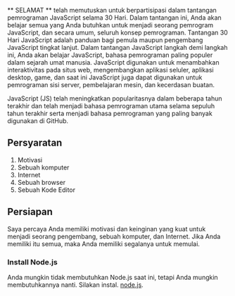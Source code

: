 ** SELAMAT ** telah memutuskan untuk berpartisipasi dalam tantangan pemrograman JavaScript selama 30 Hari. Dalam tantangan ini, Anda akan belajar semua yang Anda butuhkan untuk menjadi seorang pemrogram JavaScript, dan secara umum, seluruh konsep pemrograman. Tantangan 30 Hari JavaScript adalah panduan bagi pemula maupun pengembang JavaScript tingkat lanjut. Dalam tantangan JavaScript langkah demi langkah ini, Anda akan belajar JavaScript, bahasa pemrograman paling populer dalam sejarah umat manusia. JavaScript digunakan untuk menambahkan interaktivitas pada situs web, mengembangkan aplikasi seluler, aplikasi desktop, game, dan saat ini JavaScript juga dapat digunakan untuk pemrograman sisi server, pembelajaran mesin, dan kecerdasan buatan.

JavaScript (JS) telah meningkatkan popularitasnya dalam beberapa tahun terakhir dan telah menjadi bahasa pemrograman utama selama sepuluh tahun terakhir serta menjadi bahasa pemrograman yang paling banyak digunakan di GitHub.



## Persyaratan
1. Motivasi
2. Sebuah komputer
3. Internet
4. Sebuah browser
5. Sebuah Kode Editor

## Persiapan
Saya percaya Anda memiliki motivasi dan keinginan yang kuat untuk menjadi seorang pengembang, sebuah komputer, dan Internet. Jika Anda memiliki itu semua, maka Anda memiliki segalanya untuk memulai.

### Install Node.js
Anda mungkin tidak membutuhkan Node.js saat ini, tetapi Anda mungkin membutuhkannya nanti. Silakan instal. [node.js](https://nodejs.org/en/).
